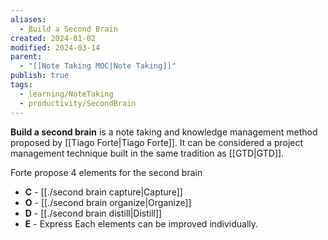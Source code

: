 ```yaml
---
aliases:
  - Build a Second Brain
created: 2024-01-02
modified: 2024-03-14
parent:
  - "[[Note Taking MOC|Note Taking]]"
publish: true
tags:
  - learning/NoteTaking
  - productivity/SecondBrain
---
```


**Build a second brain** is a note taking and knowledge management method proposed by [[Tiago Forte|Tiago Forte]]. It can be considered a project management technique built in the same tradition as [[GTD|GTD]].

Forte propose 4 elements for the second brain
- **C** - [[./second brain capture|Capture]]
- **O** - [[./second brain organize|Organize]]
- **D** - [[./second brain distill|Distill]]
- **E** - Express
Each elements can be improved individually.